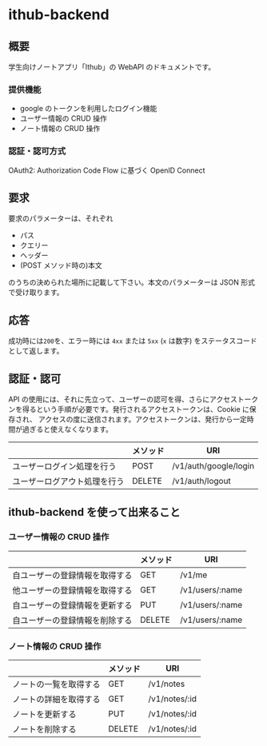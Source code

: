 # ithub-backend

## 概要

学生向けノートアプリ「Ithub」の WebAPI のドキュメントです。

### 提供機能

- google のトークンを利用したログイン機能
- ユーザー情報の CRUD 操作
- ノート情報の CRUD 操作

### 認証・認可方式

OAuth2: Authorization Code Flow に基づく OpenID Connect

## 要求

要求のパラメーターは、それぞれ

- パス
- クエリー
- ヘッダー
- (POST メソッド時の)本文

のうちの決められた場所に記載して下さい。本文のパラメーターは JSON 形式で受け取ります。

## 応答

成功時には`200`を、エラー時には `4xx` または `5xx` (`x` は数字) をステータスコードとして返します。

## 認証・認可

API の使用には、それに先立って、ユーザーの認可を得、さらにアクセストークンを得るという手順が必要です。発行されるアクセストークンは、Cookie に保存され、
アクセスの度に送信されます。アクセストークンは、発行から一定時間が過ぎると使えなくなります。

|                              | メソッド | URI                   |
| ---------------------------- | -------- | --------------------- |
| ユーザーログイン処理を行う   | POST     | /v1/auth/google/login |
| ユーザーログアウト処理を行う | DELETE   | /v1/auth/logout       |

## ithub-backend を使って出来ること

### ユーザー情報の CRUD 操作

|                                | メソッド | URI             |
| ------------------------------ | -------- | --------------- |
| 自ユーザーの登録情報を取得する | GET 　   | /v1/me          |
| 他ユーザーの登録情報を取得する | GET      | /v1/users/:name |
| 自ユーザーの登録情報を更新する | PUT      | /v1/users/:name |
| 自ユーザーの登録情報を削除する | DELETE   | /v1/users/:name |

### ノート情報の CRUD 操作

|                        | メソッド | URI           |
| ---------------------- | -------- | ------------- |
| ノートの一覧を取得する | GET 　   | /v1/notes     |
| ノートの詳細を取得する | GET      | /v1/notes/:id |
| ノートを更新する       | PUT      | /v1/notes/:id |
| ノートを削除する       | DELETE   | /v1/notes/:id |
